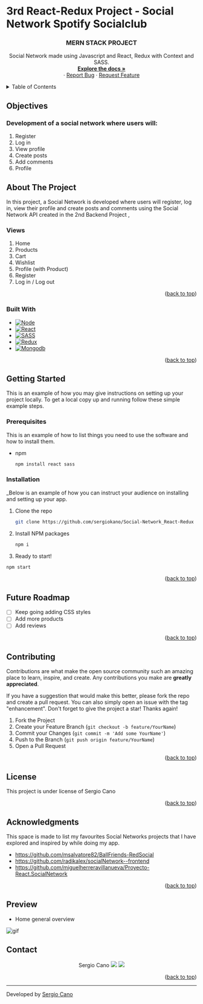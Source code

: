 # 3rd React-Redux Project - Social Network Spotify Socialclub

 <h3 align="center">MERN STACK PROJECT</h3>

  <p align="center">
    Social Network made using Javascript and React, Redux with Context and SASS.
    <br />
    <a href="https://github.com/sergiokano/Social-Network_React-Redux"><strong>Explore the docs »</strong></a>
    <br />
    ·
    <a href="https://github.com/sergiokano/Social-Network_React-Redux/issues">Report Bug</a>
    ·
    <a href="https://github.com/sergiokano/Social-Network_React-Redux/issues">Request Feature</a>
  </p>
</div>

<!-- TABLE OF CONTENTS -->
<details>
  <summary>Table of Contents</summary>
  <ol>
        <li><a href="#objectives">Objectives</a></li>
    <li>
      <a href="#about-the-project">About The Project</a>
      <ul>
        <li><a href="#endpoints">Endpoints</a></li>
         <li><a href="#built-with">Built With</a></li>
      </ul>   
    </li>
    <li>
      <a href="#getting-started">Getting Started</a>
      <ul>
        <li><a href="#prerequisites">Prerequisites</a></li>
        <li><a href="#installation">Installation</a></li>
      </ul>
    </li>
    <li><a href="#future-roadmap">Future Roadmap</a></li>
    <li><a href="#contributing">Contributing</a></li>
    <li><a href="#license">License</a></li>
    <li><a href="#acknowledgments">Acknowledgments</a></li>
    <li><a href="#contact">Contact</a></li>
  </ol>
</details>

<!-- ABOUT THE OBJECTIVES -->

## Objectives

### Development of a social network where users will:

<objectives>
  <ol>
    <li>Register</li>
    <li>Log in</a></li>
    <li>View profile</a></li>
    <li>Create posts</a></li>
    <li>Add comments</a></li>
    <li>Profile</a></li>

</ol>
</objectives>

<!-- ABOUT THE PROJECT -->

## About The Project

In this project, a Social Network is developed where users will register, log in, view their profile and create posts and comments using the Social Network API created in the 2nd Backend Project  <a href="https://github.com/sergiokano/Proyecto-BackEnd-E-commerce"></a>,

### Views

<views>
 
  <ol>
    <li>Home</a></li>
    <li>Products</a></li>
    <li>Cart</a></li>
    <li>Wishlist</a></li>
    <li>Profile (with Product)</a></li>
    <li>Register</a></li>
    <li>Log in / Log out</a></li>
  </ol>
</views>

<p align="right">(<a href="#readme-top">back to top</a>)</p>

### Built With

- [![Node][node.js]][node.js-url]
- [![React][react]][react-url]
- [![SASS][sass]][sass-url]
- [![Redux][redux]][redux-url]
- [![Mongodb][mongodb]][mongodb-url]



<p align="right">(<a href="#readme-top">back to top</a>)</p>

<!-- GETTING STARTED -->

## Getting Started

This is an example of how you may give instructions on setting up your project locally.
To get a local copy up and running follow these simple example steps.

### Prerequisites

This is an example of how to list things you need to use the software and how to install them.

- npm
  ```sh
  npm install react sass
  ```

### Installation

\_Below is an example of how you can instruct your audience on installing and setting up your app.

1. Clone the repo
   ```sh
   git clone https://github.com/sergiokano/Social-Network_React-Redux
   ```
2. Install NPM packages
   ```sh
   npm i
   ```
3. Ready to start!

```sh
npm start
```

<p align="right">(<a href="#readme-top">back to top</a>)</p>

<!-- FUTURE -->

## Future Roadmap

- [ ] Keep going adding CSS styles
- [ ] Add more products
- [ ] Add reviews

<p align="right">(<a href="#readme-top">back to top</a>)</p>

<!-- CONTRIBUTING -->

## Contributing

Contributions are what make the open source community such an amazing place to learn, inspire, and create. Any contributions you make are **greatly appreciated**.

If you have a suggestion that would make this better, please fork the repo and create a pull request. You can also simply open an issue with the tag "enhancement".
Don't forget to give the project a star! Thanks again!

1. Fork the Project
2. Create your Feature Branch (`git checkout -b feature/YourName`)
3. Commit your Changes (`git commit -m 'Add some YourName'`)
4. Push to the Branch (`git push origin feature/YourName`)
5. Open a Pull Request

<p align="right">(<a href="#readme-top">back to top</a>)</p>

<!-- LICENSE -->

## License

This project is under license of Sergio Cano

<p align="right">(<a href="#readme-top">back to top</a>)</p>

<!-- ACKNOWLEDGMENTS -->

## Acknowledgments

This space is made to list my favourites Social Networks projects that I have explored and inspired by while doing my app.

- https://github.com/msalvatore82/BallFriends-RedSocial
- https://github.com/radikalex/socialNetwork--frontend
- https://github.com/miguelherreravillanueva/Proyecto-React.SocialNetwork

<p align="right">(<a href="#readme-top">back to top</a>)</p>

<!-- PREVIEW -->

## Preview

- Home general overview

<!-- ![foto](./src/components/image/form.png) -->

![gif](https://github.com/sergiokano/Social-Network_React-Redux/blob/main/src/assets/gif/home-view.gif)

<!-- - Products general overview -->

<!-- ![foto](./src/components/image/linknews.png) -->

<!-- - Product Single Page general overview -->

<!-- ![foto](./src/components/image/linknews.png) -->

<!-- CONTACT -->

## Contact

  <p align="center">
  Sergio Cano
<a href = "mailto:sergiocano.design@gmail.com"><img src="https://img.shields.io/badge/-Gmail-%23333?style=for-the-badge&logo=gmail&logoColor=white" target="_blank"></a>
    <a href="https://www.linkedin.com/in/sergiocano-frontend-backend-mern/" target="_blank"><img src="https://img.shields.io/badge/-LinkedIn-%230077B5?style=for-the-badge&logo=linkedin&logoColor=white" target="_blank"></a> 
</p>

<p align="right">(<a href="#readme-top">back to top</a>)</p>

---

Developed by [Sergio Cano](https://github.com/sergiokano) 

<!-- MARKDOWN LINKS & IMAGES -->
<!-- https://www.markdownguide.org/basic-syntax/#reference-style-links -->

[linkedin-shield]: https://img.shields.io/badge/-LinkedIn-black.svg?style=for-the-badge&logo=linkedin&colorB=555
[linkedin-url]: https://linkedin.com/in/sergiocano-dev
[product-screenshot]: images/screenshot.png
[next.js]: https://img.shields.io/badge/next.js-000000?style=for-the-badge&logo=nextdotjs&logoColor=white
[next-url]: https://nextjs.org/
[react.js]: https://img.shields.io/badge/React-20232A?style=for-the-badge&logo=react&logoColor=61DAFB
[react-url]: https://reactjs.org/
[vue.js]: https://img.shields.io/badge/Vue.js-35495E?style=for-the-badge&logo=vuedotjs&logoColor=4FC08D
[vue-url]: https://vuejs.org/
[angular.io]: https://img.shields.io/badge/Angular-DD0031?style=for-the-badge&logo=angular&logoColor=white
[angular-url]: https://angular.io/
[jwt]: https://img.shields.io/badge/JWT-black?style=for-the-badge&logo=JSON%20web%20tokens
[jwt-url]: https://jwt.io/
[vercel]: https://img.shields.io/badge/vercel-%23000000.svg?style=for-the-badge&logo=vercel&logoColor=white
[vercel-url]: https://vercel.com/
[mongodb]: https://img.shields.io/badge/MongoDB-%234ea94b.svg?style=for-the-badge&logo=mongodb&logoColor=white
[mongodb-url]: https://www.mongodb.com/es
[express.js]: https://img.shields.io/badge/express.js-%23404d59.svg?style=for-the-badge&logo=express&logoColor=%2361DAFB
[express.js-url]: https://expressjs.com/
[node.js]: https://img.shields.io/badge/node.js-6DA55F?style=for-the-badge&logo=node.js&logoColor=white
[node.js-url]: https://nodejs.org/en/
[sass]: https://img.shields.io/badge/SASS-pink?style=for-the-badge&logo=SASS&logoColor=white
[sass-url]: https://sass-lang.com/
[react]: https://img.shields.io/badge/React-219ebc?style=for-the-badge&logo=React&typoColor=fedcba&logoColor=white
[react-url]: https://es.reactjs.org/
[redux]: https://img.shields.io/badge/Redux-FF6C37?style=for-the-badge&logo=redux&logoColor=white
[redux-url]: https://es.redux.js.org/


